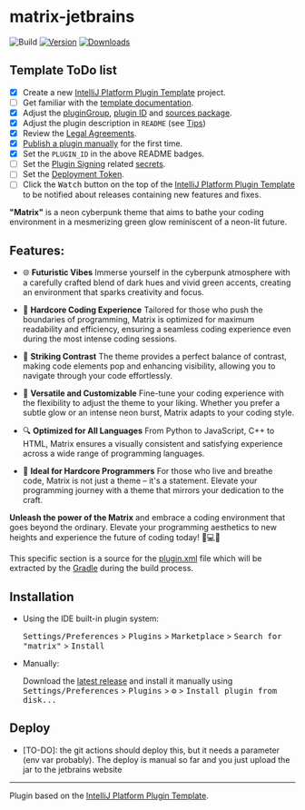 # matrix-jetbrains

![Build](https://github.com/techhuntstudio/matrix-jetbrains/workflows/Build/badge.svg)
[![Version](https://img.shields.io/jetbrains/plugin/v/23426-matrix.svg)](https://plugins.jetbrains.com/plugin/23426-matrix)
[![Downloads](https://img.shields.io/jetbrains/plugin/d/23426-matrix.svg)](https://plugins.jetbrains.com/plugin/23426-matrix)

## Template ToDo list
- [x] Create a new [IntelliJ Platform Plugin Template][template] project.
- [ ] Get familiar with the [template documentation][template].
- [x] Adjust the [pluginGroup](./gradle.properties), [plugin ID](./src/main/resources/META-INF/plugin.xml) and [sources package](./src/main/kotlin).
- [x] Adjust the plugin description in `README` (see [Tips][docs:plugin-description])
- [x] Review the [Legal Agreements](https://plugins.jetbrains.com/docs/marketplace/legal-agreements.html?from=IJPluginTemplate).
- [x] [Publish a plugin manually](https://plugins.jetbrains.com/docs/intellij/publishing-plugin.html?from=IJPluginTemplate) for the first time.
- [x] Set the `PLUGIN_ID` in the above README badges.
- [ ] Set the [Plugin Signing](https://plugins.jetbrains.com/docs/intellij/plugin-signing.html?from=IJPluginTemplate) related [secrets](https://github.com/JetBrains/intellij-platform-plugin-template#environment-variables).
- [ ] Set the [Deployment Token](https://plugins.jetbrains.com/docs/marketplace/plugin-upload.html?from=IJPluginTemplate).
- [ ] Click the <kbd>Watch</kbd> button on the top of the [IntelliJ Platform Plugin Template][template] to be notified about releases containing new features and fixes.

<!-- Plugin description -->
**"Matrix"** is a neon cyberpunk theme that aims to bathe your coding environment in a mesmerizing green glow reminiscent of a neon-lit future.

## Features:

- 🌐 **Futuristic Vibes** Immerse yourself in the cyberpunk atmosphere with a carefully crafted blend of dark hues and vivid green accents, creating an environment that sparks creativity and focus.

- 🚀 **Hardcore Coding Experience** Tailored for those who push the boundaries of programming, Matrix is optimized for maximum readability and efficiency, ensuring a seamless coding experience even during the most intense coding sessions.

- 🎨 **Striking Contrast** The theme provides a perfect balance of contrast, making code elements pop and enhancing visibility, allowing you to navigate through your code effortlessly.

- 🔧 **Versatile and Customizable** Fine-tune your coding experience with the flexibility to adjust the theme to your liking. Whether you prefer a subtle glow or an intense neon burst, Matrix adapts to your coding style.

- 🔍 **Optimized for All Languages** From Python to JavaScript, C++ to HTML, Matrix ensures a visually consistent and satisfying experience across a wide range of programming languages.

- 💼 **Ideal for Hardcore Programmers** For those who live and breathe code, Matrix is not just a theme – it's a statement. Elevate your programming journey with a theme that mirrors your dedication to the craft.

**Unleash the power of the Matrix** and embrace a coding environment that goes beyond the ordinary. Elevate your programming aesthetics to new heights and experience the future of coding today! 🚀💻✨

<!-- Plugin description end -->

This specific section is a source for the [plugin.xml](/src/main/resources/META-INF/plugin.xml) file which will be extracted by the [Gradle](/build.gradle.kts) during the build process.

## Installation

- Using the IDE built-in plugin system:
  
  <kbd>Settings/Preferences</kbd> > <kbd>Plugins</kbd> > <kbd>Marketplace</kbd> > <kbd>Search for "matrix"</kbd> >
  <kbd>Install</kbd>
  
- Manually:

  Download the [latest release](https://github.com/techhuntstudio/matrix-jetbrains/releases/latest) and install it manually using
  <kbd>Settings/Preferences</kbd> > <kbd>Plugins</kbd> > <kbd>⚙️</kbd> > <kbd>Install plugin from disk...</kbd>

## Deploy
- [TO-DO]: the git actions should deploy this, but it needs a parameter (env var probably). The deploy is manual so far and you just upload the jar to the jetbrains website
---
Plugin based on the [IntelliJ Platform Plugin Template][template].

[template]: https://github.com/JetBrains/intellij-platform-plugin-template
[docs:plugin-description]: https://plugins.jetbrains.com/docs/intellij/plugin-user-experience.html#plugin-description-and-presentation
